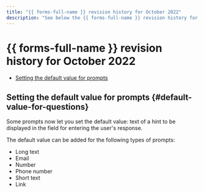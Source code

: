 ```yaml
---
title: "{{ forms-full-name }} revision history for October 2022"
description: "See below the {{ forms-full-name }} revision history for October 2022."
---
```


# {{ forms-full-name }} revision history for October 2022

* [Setting the default value for prompts](#default-value-for-questions)

## Setting the default value for prompts {#default-value-for-questions}

Some prompts now let you set the default value: text of a hint to be displayed in the field for entering the user's response.

The default value can be added for the following types of prompts:
* Long text
* Email
* Number
* Phone number
* Short text
* Link